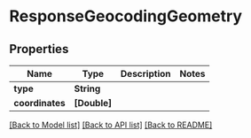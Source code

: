 # ResponseGeocodingGeometry

## Properties
Name | Type | Description | Notes
------------ | ------------- | ------------- | -------------
**type** | **String** |  | 
**coordinates** | **[Double]** |  | 

[[Back to Model list]](../README.md#documentation-for-models) [[Back to API list]](../README.md#documentation-for-api-endpoints) [[Back to README]](../README.md)


